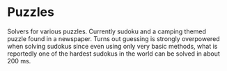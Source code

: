# Puzzles
Solvers for various puzzles.
Currently sudoku and a camping themed puzzle found in a newspaper.
Turns out guessing is strongly overpowered when solving sudokus since even using only very basic methods, what is reportedly one of the hardest sudokus in the world can be solved in about 200 ms.